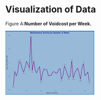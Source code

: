 # Visualization of Data

Figure A:**Number of Voidcost per Week.**

<img src="week.png" alt="Graph 1" width="55%">

